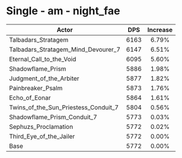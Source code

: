 # Single - am - night_fae
| Actor | DPS | Increase |
|---|:---:|:---:|
|Talbadars_Stratagem|6163|6.79%|
|Talbadars_Stratagem_Mind_Devourer_7|6147|6.51%|
|Eternal_Call_to_the_Void|6095|5.60%|
|Shadowflame_Prism|5886|1.98%|
|Judgment_of_the_Arbiter|5877|1.82%|
|Painbreaker_Psalm|5873|1.76%|
|Echo_of_Eonar|5864|1.61%|
|Twins_of_the_Sun_Priestess_Conduit_7|5804|0.56%|
|Shadowflame_Prism_Conduit_7|5773|0.03%|
|Sephuzs_Proclamation|5772|0.02%|
|Third_Eye_of_the_Jailer|5772|0.00%|
|Base|5772|0.00%|
